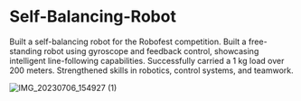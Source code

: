 # Self-Balancing-Robot
Built a self-balancing robot for the Robofest competition. Built a free-standing robot using gyroscope and feedback control, showcasing intelligent line-following capabilities. Successfully carried a 1 kg load over 200 meters. Strengthened skills in robotics, control systems, and teamwork.

![IMG_20230706_154927 (1)](https://github.com/nisxarg/Self-Balancing-Robot/assets/87710167/04d5afa7-941b-4ce1-9e1e-dad0ee6695eb)
